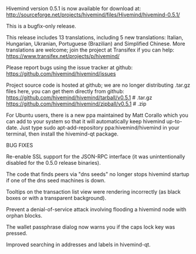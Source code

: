 Hivemind version 0.5.1 is now available for download at:
http://sourceforge.net/projects/hivemind/files/Hivemind/hivemind-0.5.1/

This is a bugfix-only release.

This release includes 13 translations, including 5 new translations:
Italian, Hungarian, Ukranian, Portuguese (Brazilian) and Simplified Chinese.
More translations are welcome; join the project at Transifex if you can help:
https://www.transifex.net/projects/p/hivemind/

Please report bugs using the issue tracker at github:
https://github.com/hivemind/hivemind/issues

Project source code is hosted at github; we are no longer
distributing .tar.gz files here, you can get them
directly from github:
https://github.com/hivemind/hivemind/tarball/v0.5.1  # .tar.gz
https://github.com/hivemind/hivemind/zipball/v0.5.1  # .zip

For Ubuntu users, there is a new ppa maintained by Matt Corallo which
you can add to your system so that it will automatically keep
hivemind up-to-date.  Just type
sudo apt-add-repository ppa:hivemind/hivemind
in your terminal, then install the hivemind-qt package.


BUG FIXES

Re-enable SSL support for the JSON-RPC interface (it was unintentionally
disabled for the 0.5.0 release binaries).

The code that finds peers via "dns seeds" no longer stops hivemind startup
if one of the dns seed machines is down.

Tooltips on the transaction list view were rendering incorrectly (as black boxes
or with a transparent background).

Prevent a denial-of-service attack involving flooding a hivemind node with
orphan blocks.

The wallet passphrase dialog now warns you if the caps lock key was pressed.

Improved searching in addresses and labels in hivemind-qt.

